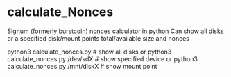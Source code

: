 # calculate_Nonces
Signum (formerly burstcoin) nonces calculator in python
Can show all disks or a specified disk/mount points total/available size and nonces

python3 calculate_nonces.py # show all disks
or
python3 calculate_nonces.py /dev/sdX # show specified device
or
python3 calculate_nonces.py /mnt/diskX # show mount point 